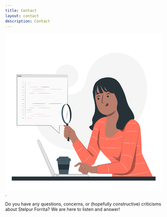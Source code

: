 ```yaml
---
title: Contact
layout: contact
description: Contact
---
```


![The organizers of Stelpur Forrita would love to hear from you](./images/illustrations/code_review.svg).

Do you have any questions, concerns, or (hopefully constructive) criticisms about Stelpur Forrita? We are here to listen and answer! 